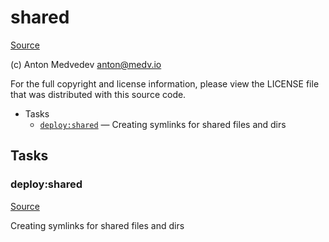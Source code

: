 <!-- DO NOT EDIT THIS FILE! -->
<!-- Instead edit recipe/deploy/shared.php -->
<!-- Then run bin/docgen -->

# shared

[Source](/recipe/deploy/shared.php)

(c) Anton Medvedev <anton@medv.io>

For the full copyright and license information, please view the LICENSE
file that was distributed with this source code.


* Tasks
  * [`deploy:shared`](#deploy:shared) — Creating symlinks for shared files and dirs


## Tasks
### deploy:shared
[Source](/recipe/deploy/shared.php#L13)

Creating symlinks for shared files and dirs



